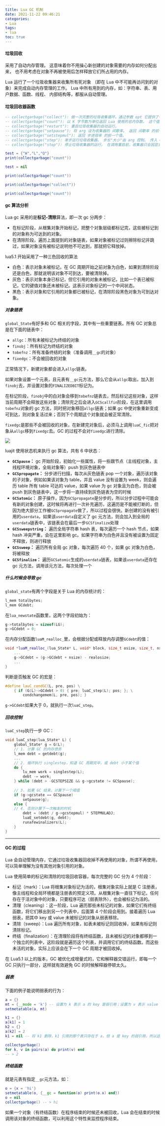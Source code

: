```yaml
---
title: Lua GC 机制
date: 2021-11-22 09:46:21
categories: 
- Lua
tags:
- lua
toc: true
---
```


#### 垃圾回收
采用了自动内存管理。 这意味着你不用操心新创建的对象需要的内存如何分配出来， 也不用考虑在对象不再被使用后怎样释放它们所占用的内存。

Lua 运行了一个垃圾收集器来收集所有死对象 （即在 Lua 中不可能再访问到的对象）来完成自动内存管理的工作。 Lua 中所有用到的内存，如：字符串、表、用户数据、函数、线程、 内部结构等，都服从自动管理。
#### 垃圾回收器函数
```lua
-- collectgarbage("collect"): 做一次完整的垃圾收集循环。通过参数 opt 它提供了一组不同的功能
-- collectgarbage("count"): 以 K 字节数为单位返回 Lua 使用的总内存数。 这个值有小数部分，所以只需要乘上 1024 就能得到 Lua 使用的准确字节数（除非溢出）。
-- collectgarbage("restart"): 重启垃圾收集器的自动运行。
-- collectgarbage("setpause"): 将 arg 设为收集器的 间歇率。 返回 间歇率 的前一个值。
-- collectgarbage("setstepmul"): 返回 步进倍率 的前一个值。
-- collectgarbage("step"): 单步运行垃圾收集器。 步长"大小"由 arg 控制。 传入 0 时，收集器步进（不可分割的）一步。 传入非 0 值， 收集器收集相当于 Lua 分配这些多（K 字节）内存的工作。 如果收集器结束一个循环将返回 true 。
-- collectgarbage("stop"): 停止垃圾收集器的运行。 在调用重启前，收集器只会因显式的调用运行。

test = {"W","L","Q"}
print(collectgarbage("count"))

test = nil

print(collectgarbage("count"))

print(collectgarbage("collect"))

print(collectgarbage("count"))
```

#### gc 算法分析

Lua gc 采用的是**标记-清除**算法，即一次 gc 分两步：
* 在标记阶段，从根集对象开始标记，把整个对象层级都标记完，这些被标记到的对象称为可达到的对象。
* 在清除阶段，遍历上面提到的对象链表，如果对象被标记过则擦除标记并跳过，如果对象没有被标记说明他不可达到，那就把它释放掉。

lua5.1 开始采用了一种三色回收的算法

* 白色：表示对象未被标记，在 GC 周期开始之前对象为白色，如果到清除阶段还是白色，那就说明该对象不可到达，要被清除掉。
* 灰色：表示对象本身已标记，但它引用的对象未被标记，比如一个表已被标记，它的键值对象还未被标记。这表示对象标记的一个中间状态。
* 黑色：表示对象和它引用的对象都已被标记，在清除阶段黑色对象为可到达对象。

##### 对象链表
`global_State`有好多和 GC 相关的字段，其中有一些重要链表。所有 GC 对象总是在下面的链表中：
* `allgc`：所有未被标记为终结的对象
* `finobj`：所有标记为终结的对象
* `tobefnz`：所有准备终结的对象（准备调用`__gc`的对象）
* `fixedgc`：不会被回收的对象

正常情况下，新建对象都会进入`allgc`链表。

如果对象设置一个元表，且元表有`__gc`元方法，那么它会从`allgc`取出，加入到`finobj`去，并设置对象的`FINALIZEDBIT`标记为。

在标记阶段，`finobj`中的白对象会移到`tobefnz`链表去，然后标记这些对象，这样当前周期不会释放这些对象；清除完之后会进入`GCScallfin`阶段，在这里调用`tobefnz`对象的 gc 方法，同时把对象移回`allgc`链表；如果 gc 中使对象重新变成可到达，则对象复活过来；否则下个周期这个对象就会被正常清除。

`fixedgc`是那些不会被回收的对象，在新建完对象后，必须马上调用`luaC_fic`把对象从`allgc`移到`fixedgc`去。GC 的过程不会对`fixedgc`进行清除。

![](16/lua-gc.png)

luajit 使用状态机来执行 gc 算法，共有 6 中状态：

* **`GCSpause`：** gc 开始阶段，初始化一些属性，将一些跟节点（主线程对象，主线程环境对象，全局对象等）push 到灰色链表中
* **`GCSpropagate`：** 分步进行扫描，每次从灰色链表 pop 一个对象，遍历该对象的子对象，例如如果该对象为 table，并且 value 没有设置为 week，则会遍历 table 所有 table 可达的 value，如果 value 为 gc 对象且为白色，则会被 push 到灰色链表中，这一步将一直持续到灰色链表为空的时候
* **`GCSatomic`：** 原子操作，因为`GCSpropagate`是分步的，所以分步过程中可能会有新的对象创建，这时候将再进行一次补充遍历，这遍历是不能被打断的，但因为绝大部分工作被`GCSpropagate`做了，所以过程会很快。新创建的没有被引用的`userdata`，如果该`userdata`自定义了 gc 元方法，则会加入到全局的`userdata`链表中，该链表会在最后一步`GCSfinalize`处理
* **`GCSsweepstring`：** 遍历全局字符串 hash 表，每次遍历一个 hash 节点，如果 hash 冲突严重，会在这里影响 gc。如果字符串为白色并且没有被设置为固定不释放，则进行释放
* **`GCSsweep`：** 遍历所有全局 gc 对象，每次遍历 40 个，如果 gc 对象为白色，将被释放
* **`GCSfinalize`：** 遍历`GCSatomic`生成的`userdata`链表，如果该`userdata`还存在 gc 元方法，调用该元方法，每次处理一个

#####  什么时候会导致 gc
`global_state`有两个字段是关于 Lua 的内存统计的：
```c++
l_mem totalbytes;
l_mem GCdebt;
```
在`lua_newstate`函数里，这两个字段初始为：
```c++
g->totalbytes = sizeof(LG);
g->GCdebt = 0;
```
在内存分配函数`luaM_realloc_`里，会根据分配或释放内存调整`GCdebt`的值：
```c++
void *luaM_realloc_(lua_State* L, void* block, size_t osize, size_t, nsize) {
    ...
    g->GCdebt = (g->GCdebt + nsize) - realosize;
    ...
}
```
判断是否触发 GC 的宏是：
```c++
#define lauC_condGC(L, pre, pos) \
    { if (G(L)->GCdebt > 0) { pre; luaC_step(L); pos; }; \
        condchangemem(L, pre, pos); }
```
`g->GCdebt`如果大于 0，就执行一次`luaC_step`。

##### 回收控制
`luaC_step`执行一步 GC：
```c++
void luaC_step(lua_State* L) {
    global_State* g = G(L);
    // 1. 计算 GC 的内存债务
    l_mem debt = getdebt(g);
    ...
    // 2. 循环执行 singlestep，知道 GC 周期完毕，或 debt 小于某个值
    do {
        lu_mem work = singlestep(L);
        debt -= work;
    } while (debt > -GCSTEPSIZE && g->gcstate != GCSpause);
    
    // 3. 如果 GC 结束，计算下一个阈值
    if (g->gcstate == GCSpause)
        setpause(g);
    else {
    // 4. 否则计算下一次触发的时机
        debt = (debt / g->gcstepmul) * STEPMULADJ;
        luaE_setdebt(g, debt);
        runafewinalizers(L);
    }
}
```

* * *

#### GC 的过程
Lua 会自动管理内存，它通过垃圾收集器回收掉不再使用的对象，所谓不再使用，可以简单理解为没有其他对象引用的对象。

Lua 使用简单的标记和清除的垃圾回收容器，每次完整的 GC 分为 4 个阶段：
* 标记（mark）：Lua 将根集对象标记为活的，根集对象实际上就是 C 注册表，像主线程和全局环境都是注册表的预定义项。从根集对象一直往下标记，任何存在于活对象中的对象，只要程序可达（弱表除外），也会被标记为活的。
* 清理（cleaning）：这一阶段，Lua 遍历那些未标记的对象，如果它们有终结函数，将它们移出到另一个列表中，后面第 4 个阶段会用到。接着遍历 Lua 弱表，把其中 key 或 value 未被标记的对象从弱表移除。
* 清除（sweep）：Lua 遍历所有对象，如表未被标记则回收掉，如果有标记则清除标记。
* 终结（finalization）：在清理阶段将有终结函数，且未被标记的对象都移到一个独立的列表中，这阶段就是遍历这个列表，并调用它们的终结函数。而这些未活的对象，实际上应该会在下一个 GC 周期才被回收掉。

在 Lua5.1 以上的版本，GC 被优化成增量式的，它和解释器交错运行，即每一个 GC 只执行一部分，这样就有效避免 GC 的时候解释器停顿太久。

##### 弱表
下面的例子能说明弱表的行为：
```lua
a = {}
mt = {__mode = 'k'} -- 设置为 k 表示 a 的 key 是弱引用；设置为 v 表示 value 是弱引用；设置为 kv 表示 key 和 value 都是弱引用
setmetatable(a, mt)

k1 = {}
a[k1] = 1
k2 = {}
a[k2] = 2
k1 = nil -- 将 k1 删除，k1 引用的那个表只存在于 a，但 a 是 key 的弱引用，所以这个表被 GC

collectgarbage()
for k, v in pairs(a) do print(v) end
-- > 2
```

##### 终结函数
就是元表有指定`__gc`元方法，如：
```lua
o = {x = 'hi'}
setmetatable(o, {__gc = function(o) print(o.x) end})
o = nil
collectgarbage() -- > hi
```

如果一个对象（有终结函数）在程序结束的时候还未被回收，Lua 会在结束的时候调用该对象的终结函数，可以利用这个特性来监控程序结束。

